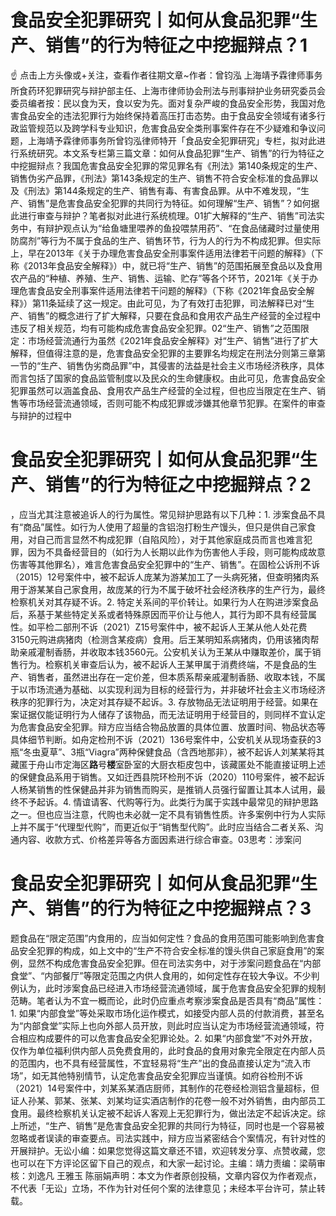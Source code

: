 # 食品安全犯罪研究丨如何从食品犯罪“生产、销售”的行为特征之中挖掘辩点？1

☝ 点击上方头像或+关注，查看作者往期文章~作者：曾钧泓 上海靖予霖律师事务所食药环犯罪研究与辩护部主任、上海市律师协会刑法与刑事辩护业务研究委员会委员编者按：民以食为天，食以安为先。面对复杂严峻的食品安全形势，我国对危害食品安全的违法犯罪行为始终保持着高压打击态势。由于食品安全领域有诸多行政监管规范以及跨学科专业知识，危害食品安全类刑事案件存在不少疑难和争议问题，上海靖予霖律师事务所曾钧泓律师特开「食品安全犯罪研究」专栏，拟对此进行系统研究。本文系专栏第三篇文章：如何从食品犯罪“生产、销售”的行为特征之中挖掘辩点？我国危害食品安全犯罪的常见罪名有《刑法》第140条规定的生产、销售伪劣产品罪，《刑法》第143条规定的生产、销售不符合安全标准的食品罪以及《刑法》第144条规定的生产、销售有毒、有害食品罪。从中不难发现，“生产、销售”是危害食品安全犯罪的共同行为特征。如何理解“生产、销售”？如何据此进行审查与辩护？笔者拟对此进行系统梳理。01扩大解释的“生产、销售”司法实务中，有辩护观点认为“给鱼塘里喂养的鱼投喂禁用药”、“在食品储藏时过量使用防腐剂”等行为不属于食品的生产、销售环节，行为人的行为不构成犯罪。但实际上，早在2013年《关于办理危害食品安全刑事案件适用法律若干问题的解释》（下称《2013年食品安全解释》）中，就已将“生产、销售”的范围拓展至食品以及食用农产品的“种植、养殖、生产、销售、运输、贮存”等各个环节，2021年《关于办理危害食品安全刑事案件适用法律若干问题的解释》（下称《2021年食品安全解释》）第11条延续了这一规定。由此可见，为了有效打击犯罪，司法解释已对“生产、销售”的概念进行了扩大解释，只要在食品和食用农产品生产经营的全过程中违反了相关规范，均有可能构成危害食品安全犯罪。02“生产、销售”之范围限定：市场经营流通行为虽然《2021年食品安全解释》对“生产、销售”进行了扩大解释，但值得注意的是，危害食品安全犯罪的主要罪名均规定在刑法分则第三章第一节的“生产、销售伪劣商品罪”中，其侵害的法益是社会主义市场经济秩序，具体而言包括了国家的食品监管制度以及民众的生命健康权。由此可见，危害食品安全犯罪虽然可以涵盖食品、食用农产品生产经营的全过程，但也应当限定在生产、销售等市场经营流通领域，否则可能不构成犯罪或涉嫌其他章节犯罪。在案件的审查与辩护的过程中

# 食品安全犯罪研究丨如何从食品犯罪“生产、销售”的行为特征之中挖掘辩点？2

，应当尤其注意被追诉人的行为属性。常见辩护思路有以下几种：1. 涉案食品不具有“商品”属性。如行为人使用了超量的含铝泡打粉生产馒头，但只是供自己家食用，对自己而言显然不构成犯罪（自陷风险），对于其他家庭成员而言也难言犯罪，因为不具备经营目的（如行为人长期以此作为伤害他人手段，则可能构成故意伤害等其他罪名），难言危害食品安全犯罪中的“生产、销售”。在固检公诉刑不诉（2015）12号案件中，被不起诉人庞某为游某加工了一头病死猪，但查明猪肉系用于游某某自己家食用，故庞某的行为不属于破坏社会经济秩序的生产行为，最终检察机关对其存疑不诉。2. 特定关系间的平价转让。如果行为人在购进涉案食品后，系基于某些特定关系或者特殊原因而平价让与他人，其行为即不具有经营属性。如平检二部刑不诉（2021）Z15号案件中，被不起诉人王某从他人处花费3150元购进病猪肉（检测含某疫病）食用。后王某明知系病猪肉，仍用该猪肉帮助亲戚灌制香肠，并收取本钱3560元。公安机关认为王某从中赚取差价，属于销售行为。检察机关审查后认为，被不起诉人王某甲属于消费终端，不是食品的生产、销售者，虽然进出存在一定价差，但本质系帮亲戚灌制香肠、收取本钱，不属于以市场流通为基础、以实现利润为目标的经营行为，并非破坏社会主义市场经济秩序的犯罪行为，决定对其存疑不起诉。3. 存放物品无法证明用于经营。如果在案证据仅能证明行为人储存了该物品，而无法证明用于经营目的，则同样不宜认定为危害食品安全犯罪。辩方应当结合物品放置的具体位置、放置时间、物品状态等具体细节判断。如舟定检刑不诉（2021）136号案件中，公安机关从现场查获的3瓶“冬虫夏草”、3瓶“Viagra”两种保健食品（含西地那非），被不起诉人刘某某将其藏匿于舟山市定海区**路**号**楼**室卧室的大厨衣柜皮包中，该藏匿处不能直接证明上述的保健食品系用于销售。又如迁西县院环检刑不诉（2020）110号案件，被不起诉人杨某销售的性保健品并非为销售而购买，是推销人员强行留置让其本人试用，最终不予起诉。4. 情谊请客、代购等行为。此类行为属于实践中最常见的辩护思路之一。但也应当注意，代购也未必就一定不具有销售性质。许多案例中行为人实际上并不属于“代理型代购”，而更近似于“销售型代购”。此时应当结合二者关系、沟通内容、收款方式、价格差异等各方面因素进行综合审查。03思考：涉案问

# 食品安全犯罪研究丨如何从食品犯罪“生产、销售”的行为特征之中挖掘辩点？3

题食品在“限定范围”内食用的，应当如何定性？食品的食用范围可能影响到危害食品安全犯罪的构成，如上文中的“生产不符合安全标准的馒头供自己家庭食用”的案例，显然不构成危害食品安全犯罪。但在司法实务中，对于涉案问题食品在“内部食堂”、“内部餐厅”等限定范围之内供人食用的，如何定性存在较大争议。不少判例认为，此时涉案食品已经进入市场经营流通领域，属于危害食品安全犯罪的规制范畴。笔者认为不宜一概而论，此时仍应重点考察涉案食品是否具有“商品”属性：1. 如果“内部食堂”等处采取市场化运作模式，如接受内部人员的付款消费，甚至名为“内部食堂”实际上也向外部人员开放，则此时应当认定为市场经营流通领域，符合相应构成要件的可以危害食品安全犯罪论处。2. 如果“内部食堂”不对外开放，仅作为单位福利供内部人员免费食用的，此时食品的食用对象完全限定在内部人员的范围内，也不具有经营属性，不宜轻易将“生产”出的食品直接认定为“流入市场”，如无其他特别情节，认定危害食品安全犯罪应当谨慎。如府谷检刑不诉（2021）14号案件中，刘某系某酒店厨师，其制作的花卷经检测铝含量超标，但证人孙某、郭某、张某、刘某均证实酒店制作的花卷一般不对外销售，由内部员工食用。最终检察机关认定被不起诉人客观上无犯罪行为，做出法定不起诉决定。综上所述，“生产、销售”是危害食品安全犯罪的共同行为特征，同时也是一个容易被忽略或者误读的审查要点。司法实践中，辩方应当紧密结合个案情况，有针对性的开展辩护。无讼小编：如果您觉得这篇文章还不错，欢迎转发分享、点赞收藏，您也可以在下方评论区留下自己的观点，和大家一起讨论。主编：靖力责编：梁萌审核：刘逸凡 王雅玉 陈丽娟声明：本文为作者原创投稿，文章内容仅为作者观点，不代表「无讼」立场，不作为针对任何个案的法律意见；未经本平台许可，禁止转载。

